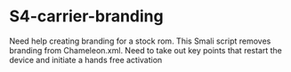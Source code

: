 # S4-carrier-branding
Need help creating branding for a stock rom. This Smali script removes branding from Chameleon.xml. Need to take out key points that restart the device and initiate a hands free activation
